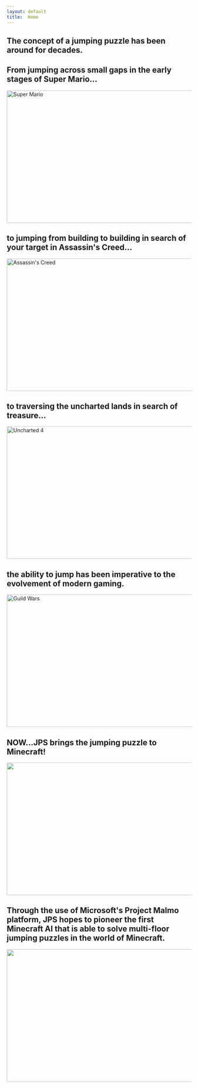 ```yaml
---
layout: default
title:  Home
---
```

## The concept of a jumping puzzle has been around for decades. 
## From jumping across small gaps in the early stages of Super Mario...

<img src="https://www.technologyuk.net/computer-gaming/gaming-landmarks/images/gaming_landmarks_0094.gif" height="360" width="580" alt="Super Mario">

## to jumping from building to building in search of your target in Assassin's Creed...

<img src="http://www.gamersdecide.com/sites/default/files/authors/u14586/4.jpg" height="360" width="580" alt="Assassin's Creed">

## to traversing the uncharted lands in search of treasure...

<img src="https://cdn3.vox-cdn.com/uploads/chorus_asset/file/6276971/mad-preview-still-06.0.jpg" height="360" width="580" alt="Uncharted 4">

## the ability to jump has been imperative to the evolvement of modern gaming.

<img src="http://static.mnium.org/images/contenu/unes/big/gw2_jumping_puzzle_05.jpg" height="360" width="580" alt="Guild Wars">

## NOW...JPS brings the jumping puzzle to Minecraft!

<img src="https://scontent-sjc2-1.xx.fbcdn.net/v/t34.0-12/18644380_10203080189843855_627161562_n.png?oh=6b08f3653656756160a72f97fda150c1&oe=5925793F" height="360" width="580">

## Through the use of Microsoft's Project Malmo platform, JPS hopes to pioneer the first Minecraft AI that is able to solve multi-floor jumping puzzles in the world of Minecraft. 
<img src="https://scontent-sjc2-1.xx.fbcdn.net/v/t34.0-12/18643559_10203080224004709_1461385573_n.png?oh=e3e42d987bb4ec9161ae9848f12f562d&oe=59266F11" height="360" width="580">

[quickref]: https://github.com/mundimark/quickrefs/blob/master/HTML.md
